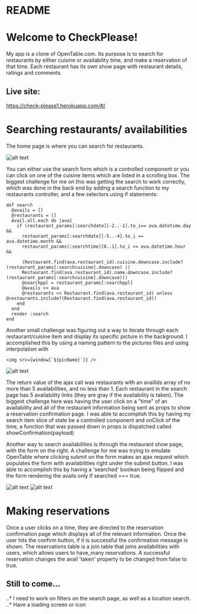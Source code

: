 # README

# Welcome to CheckPlease!

My app is a clone of OpenTable.com. Its purpose is to search for restaurants
by either cuisine or availability time, and make a reservation of that time.
Each restaurant has its own show page with restaurant details, ratings and
comments.

## Live site:

https://check-please1.herokuapp.com/#/

# Searching restaurants/ availabilities

The home page is where you can search for restaurants.

![alt text](https://i.imgur.com/r3KuUqP.png "Home search")

You can either use the search form which is a controlled component or you can click on one of
the cuisine items which are listed in a scrolling box. The biggest challenge
for me on this was getting the search to work correctly, which was done in the
back end by adding a search function to my restaurants controller, and a few
selectors using if statements:

```
def search
  @avails = []
  @restaurants = []
  Avail.all.each do |ava|
    if (restaurant_params[:searchdate][-2..-1].to_i== ava.datetime.day &&
      restaurant_params[:searchdate][-5..-4].to_i == ava.datetime.month &&
      restaurant_params[:searchtime][0..1].to_i <= ava.datetime.hour &&

      (Restaurant.find(ava.restaurant_id).cuisine.downcase.include?(restaurant_params[:searchcuisine].downcase) ||
      Restaurant.find(ava.restaurant_id).name.downcase.include?(restaurant_params[:searchcuisine].downcase)))
      @searchppl = restaurant_params[:searchppl]
      @avails << ava
      @restaurants << Restaurant.find(ava.restaurant_id) unless @restaurants.include?(Restaurant.find(ava.restaurant_id))
    end
  end
  render :search
end
```



Another small challenge was figuring out a way to
iterate through each restaurant/cuisine item and display its specific picture
in the background. I accomplished this by using a naming pattern to the pictures
files and using interpolation with

```
<img src={window[`${picName}`]} />
```
![alt text](https://i.imgur.com/I9vFK1n.png "Home index items")

The return value of the ajax call was restaurants with an availIds array of no
more than 5 availabilities, and no less than 1. Each restaurant in the search
page has 5 availability links (they are gray if the availability is taken).
The biggest challenge here was having the user click on a "time" of an
availability and all of the restaurant information being sent as props to show a
reservation confirmation page. I was able to accomplish this by having my search
item slice of state be a controlled component and onClick of the time, a
function that was passed down in props is dispatched called
showConfirmation(payload)

Another way to search availabilities is through the restaurant show page, with
the form on the right. A challenge for me was trying to emulate OpenTable where
clicking submit on the form makes an ajax request which populates the form with
availabilities right under the submit button. I was able to accomplish this by
having a 'searched' boolean being flipped and the form rendering the avails only
if searched === true.

![alt text](https://i.imgur.com/SISymbO.png "Pre-search-form") ![alt text](https://i.imgur.com/FxWEUbC.png "Post-search-form")

# Making reservations

Once a user clicks on a time, they are directed to the reservation confirmation
page which displays all of the relevant information. Once the user hits the
confirm button, if it is successful the confirmation message is shown. The
reservations table is a join table that joins availabilities with users, which
allows users to have_many reservations. A successful reservation changes the
avail 'taken' property to be changed from false to true.

## Still to come...
..* I need to work on filters on the search page, as well as a location search.
..* Have a loading screen or icon
